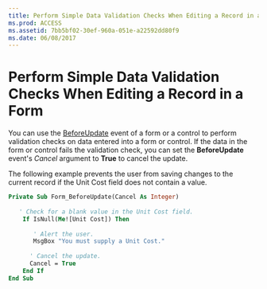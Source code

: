 ```yaml
---
title: Perform Simple Data Validation Checks When Editing a Record in a Form
ms.prod: ACCESS
ms.assetid: 7bb5bf02-30ef-960a-051e-a22592dd80f9
ms.date: 06/08/2017
---
```



# Perform Simple Data Validation Checks When Editing a Record in a Form

You can use the [BeforeUpdate](form-beforeupdate-event-access.md) event of a form or a control to perform validation checks on data entered into a form or control. If the data in the form or control fails the validation check, you can set the **BeforeUpdate** event's _Cancel_ argument to **True** to cancel the update.

The following example prevents the user from saving changes to the current record if the Unit Cost field does not contain a value.



```vb
Private Sub Form_BeforeUpdate(Cancel As Integer) 
 
   ' Check for a blank value in the Unit Cost field. 
    If IsNull(Me![Unit Cost]) Then 
 
       ' Alert the user. 
       MsgBox "You must supply a Unit Cost."   
 
      ' Cancel the update. 
      Cancel = True 
    End If 
End Sub
```


